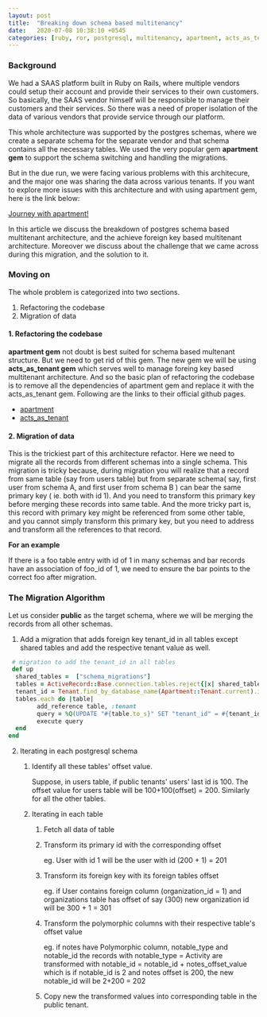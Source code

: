 ```yaml
---
layout: post
title:  "Breaking down schema based multitenancy"
date:   2020-07-08 10:38:10 +0545
categories: [ruby, ror, postgresql, multitenancy, apartment, acts_as_tenant]
---
```


### Background
We had a SAAS platform built in Ruby on Rails, where multiple vendors could setup their account and provide their services to their own customers.
So basically, the SAAS vendor himself will be responsible to manage their customers and their services. So there was a need of proper isolation 
of the data of various vendors that provide service through our platform. 

This whole architecture was supported by the postgres schemas, where we create a separate schema for the separate vendor
and that schema contains all the necessary tables.  We used the very popular gem **apartment gem** to support the schema switching and handling the migrations. 

But in the due run, we were facing various problems with this architecure, and the major one was sharing the data across various tenants. If you want to explore 
more issues with this architecture and with using apartment gem, here is the link below:

[Journey with apartment!](https://influitive.io/our-multi-tenancy-journey-with-postgres-schemas-and-apartment-6ecda151a21f)

In this article we discuss the breakdown of postgres schema based multitenant architecture, and the achieve foreign key based multitenant architecture. 
Moreover we discuss about the challenge that we came across during this migration, and the solution to it. 

### Moving on
The whole problem is categorized into two sections. 
1. Refactoring the codebase
2. Migration of data 

#### 1. Refactoring the codebase

**apartment gem** not doubt is best suited for schema based multenant structure. But we need to get rid of this gem. 
 The new gem we will be using **acts_as_tenant gem** which serves well to manage foreing key based multitenant architecture. 
 And so the basic plan of refactoring the codebase is to remove all the dependencies of apartment gem and replace it with the 
 acts_as_tenant gem. Following are the links to their official github pages. 
* [apartment](https://github.com/influitive/apartment)
* [acts_as_tenant](https://github.com/ErwinM/acts_as_tenant)

 
#### 2. Migration of data

 This is the trickiest part of this architecture refactor. Here we need to migrate all the records from different schemas into a 
 single schema. This migration is tricky because, during migration you will realize that a record from same table (say from users table) 
 but from separate schema( say, first user from schema A, and first user from schema B ) can bear the same primary key ( ie. both with id 1). And you need to 
 transform this primary key before merging these records into same table. And the more tricky part is, this record with primary key might be referenced from 
 some other table, and you cannot simply transform this primary key, but you need to address and transform all the references to that record. 

**For an example**

If there is a foo table entry with id of 1 in many schemas and bar records have an association of foo_id of 1, 
we need to ensure the bar points to the correct foo after migration. 


### The Migration Algorithm
Let us consider **public** as the target schema, where we will be merging the records from all other schemas.
1. Add a migration that adds foreign key tenant_id in all tables except shared tables and add the respective tenant value as well. 
```ruby
 # migration to add the tenant_id in all tables
 def up
  shared_tables =  ["schema_migrations"]
  tables = ActiveRecord::Base.connection.tables.reject{|x| shared_tables.include?x}
  tenant_id = Tenant.find_by_database_name(Apartment::Tenant.current).id
  tables.each do |table|
        add_reference table, :tenant
        query = %Q(UPDATE "#{table.to_s}" SET "tenant_id" = #{tenant_id})
        execute query
  end
end
```

2. Iterating in each postgresql schema
    1. Identify all these tables' offset value. 
        
        Suppose, in users table, if public tenants' users' last id is 100.
        The offset value for users table will be 100+100(offset) = 200. 
        Similarly for all the other tables. 
    2. Iterating in each table
        1. Fetch all data of table
        2. Transform its primary id with the corresponding offset
        
            eg. User with id 1 will be the user with id (200 + 1) = 201
        3. Transform its foreign key with its foreign tables offset
        
            eg. if User contains foreign column (organization_id = 1) 
                and organizations table has offset of say (300)
                new organization id will be 300 + 1 = 301
                
        4. Transform the polymorphic columns with their respective table's offset value 
        
            eg. if notes have Polymorphic column, notable_type and notable_id
                the records with notable_type =  Activity are transformed with 
                    notable_id = notable_id + notes_offset_value
                which is if notable_id is 2 and notes offset is 200, the new notable_id will be 
                    2+200 = 202
                    
        5. Copy new the transformed values into corresponding table in the public tenant.